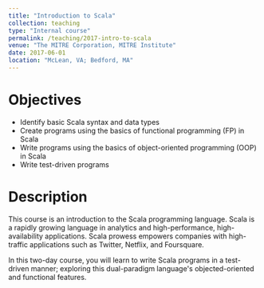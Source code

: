 ```yaml
---
title: "Introduction to Scala"
collection: teaching
type: "Internal course"
permalink: /teaching/2017-intro-to-scala 
venue: "The MITRE Corporation, MITRE Institute"
date: 2017-06-01
location: "McLean, VA; Bedford, MA"
---
```


Objectives
==========

- Identify basic Scala syntax and data types
- Create programs using the basics of functional programming (FP) in Scala
- Write programs using the basics of object-oriented programming (OOP) in Scala
- Write test-driven programs

Description
===========

This course is an introduction to the Scala programming language. Scala is a rapidly growing language in analytics and high-performance, high-availability applications. Scala prowess empowers companies with high-traffic applications such as Twitter, Netflix, and Foursquare.

In this two-day course, you will learn to write Scala programs in a test-driven manner; exploring this dual-paradigm language's objected-oriented and functional features.
